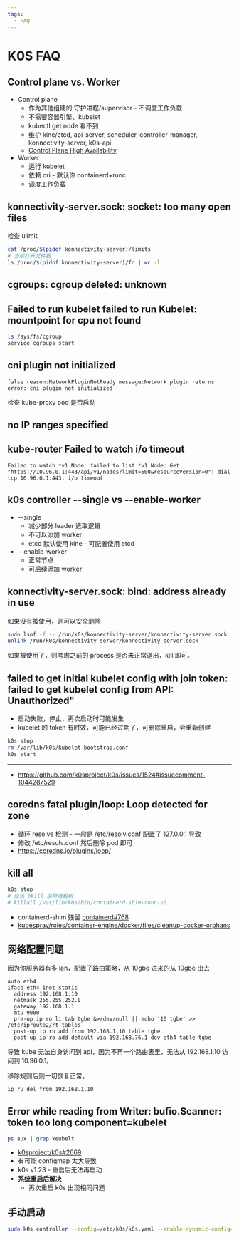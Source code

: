 ```yaml
---
tags:
  - FAQ
---
```


# K0S FAQ

## Control plane vs. Worker

- Control plane
  - 作为其他组建的 守护进程/supervisor - 不调度工作负载
  - 不需要容器引擎、kubelet
  - kubectl get node 看不到
  - 维护 kine/etcd, api-server, scheduler, controller-manager, konnectivity-server, k0s-api
  - [Control Plane High Availability](https://docs.k0sproject.io/main/high-availability/)
- Worker
  - 运行 kubelet
  - 依赖 cri - 默认你 containerd+runc
  - 调度工作负载

## konnectivity-server.sock: socket: too many open files

检查 ulimit

```bash
cat /proc/$(pidof konnectivity-server)/limits
# 当前打开文件数
ls /proc/$(pidof konnectivity-server)/fd | wc -l
```

## cgroups: cgroup deleted: unknown

## Failed to run kubelet failed to run Kubelet: mountpoint for cpu not found

```bash
ls /sys/fs/cgroup
service cgroups start
```

## cni plugin not initialized

```
false reason:NetworkPluginNotReady message:Network plugin returns error: cni plugin not initialized
```

检查 kube-proxy pod 是否启动

## no IP ranges specified

## kube-router Failed to watch i/o timeout

```
Failed to watch *v1.Node: failed to list *v1.Node: Get "https://10.96.0.1:443/api/v1/nodes?limit=500&resourceVersion=0": dial tcp 10.96.0.1:443: i/o timeout
```

## k0s controller --single vs --enable-worker

- --single
  - 减少部分 leader 选取逻辑
  - 不可以添加 worker
  - etcd 默认使用 kine - 可配置使用 etcd
- --enable-worker
  - 正常节点
  - 可后续添加 worker

## konnectivity-server.sock: bind: address already in use

如果没有被使用，则可以安全删除

```bash
sudo lsof -f -- /run/k0s/konnectivity-server/konnectivity-server.sock
unlink /run/k0s/konnectivity-server/konnectivity-server.sock
```

如果被使用了，则考虑之前的 process 是否未正常退出，kill 即可。

## failed to get initial kubelet config with join token: failed to get kubelet config from API: Unauthorized"

- 启动失败，停止，再次启动时可能发生
- kubelet 的 token 有时效，可能已经过期了，可删除重启，会重新创建

```bash
k0s stop
rm /var/lib/k0s/kubelet-bootstrap.conf
k0s start
```

---

- https://github.com/k0sproject/k0s/issues/1524#issuecomment-1044287529

## coredns fatal plugin/loop: Loop detected for zone

- 循环 resolve 检测 - 一般是 /etc/resolv.conf 配置了 127.0.0.1 导致
- 修改 /etc/resolv.conf 然后删除 pod 即可
- https://coredns.io/plugins/loop/

## kill all

```bash
k0s stop
# 应该 pkill 杀掉进程树
# killall /var/lib/k0s/bin/containerd-shim-runc-v2
```

- containerd-shim 残留 [containerd#768](https://github.com/containerd/containerd/issues/768)
- [kubespray/roles/container-engine/docker/files/cleanup-docker-orphans](https://github.com/kubernetes-sigs/kubespray/blob/master/roles/container-engine/docker/files/cleanup-docker-orphans.sh)

## 网络配置问题

因为你服务器有多 lan，配置了路由策略，从 10gbe 进来的从 10gbe 出去

```
auto eth4
iface eth4 inet static
  address 192.168.1.10
  netmask 255.255.252.0
  gateway 192.168.1.1
  mtu 9000
  pre-up ip ro li tab tgbe &>/dev/null || echo '10 tgbe' >> /etc/iproute2/rt_tables
  post-up ip ru add from 192.168.1.10 table tgbe
  post-up ip ro add default via 192.168.76.1 dev eth4 table tgbe
```

导致 kube 无法自身访问到 api，因为不再一个路由表里，无法从 192.168.1.10 访问到 10.96.0.1。

移除规则后则一切恢复正常。

```bash
ip ru del from 192.168.1.10
```

## Error while reading from Writer: bufio.Scanner: token too long  component=kubelet

```bash
ps aux | grep keubelt
```

- [k0sproject/k0s#2669](https://github.com/k0sproject/k0s/issues/2669)
- 有可能 configmap 太大导致
- k0s v1.23 - 重启后无法再启动
- **系统重启后解决**
  - 再次重启 k0s 出现相同问题


## 手动启动

```bash
sudo k0s controller --config=/etc/k0s/k0s.yaml --enable-dynamic-config=true --enable-worker=true
```
